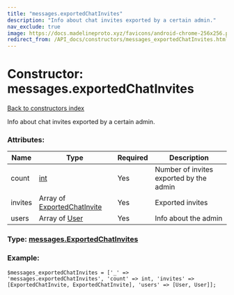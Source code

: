```yaml
---
title: "messages.exportedChatInvites"
description: "Info about chat invites exported by a certain admin."
nav_exclude: true
image: https://docs.madelineproto.xyz/favicons/android-chrome-256x256.png
redirect_from: /API_docs/constructors/messages_exportedChatInvites.html
---
```

# Constructor: messages.exportedChatInvites  
[Back to constructors index](/API_docs/constructors/index.html)



Info about chat invites exported by a certain admin.

### Attributes:

| Name     |    Type       | Required | Description |
|----------|---------------|----------|-------------|
|count|[int](/API_docs/types/int.html) | Yes|Number of invites exported by the admin|
|invites|Array of [ExportedChatInvite](/API_docs/types/ExportedChatInvite.html) | Yes|Exported invites|
|users|Array of [User](/API_docs/types/User.html) | Yes|Info about the admin|



### Type: [messages.ExportedChatInvites](/API_docs/types/messages.ExportedChatInvites.html)


### Example:

```
$messages_exportedChatInvites = ['_' => 'messages.exportedChatInvites', 'count' => int, 'invites' => [ExportedChatInvite, ExportedChatInvite], 'users' => [User, User]];
```  
